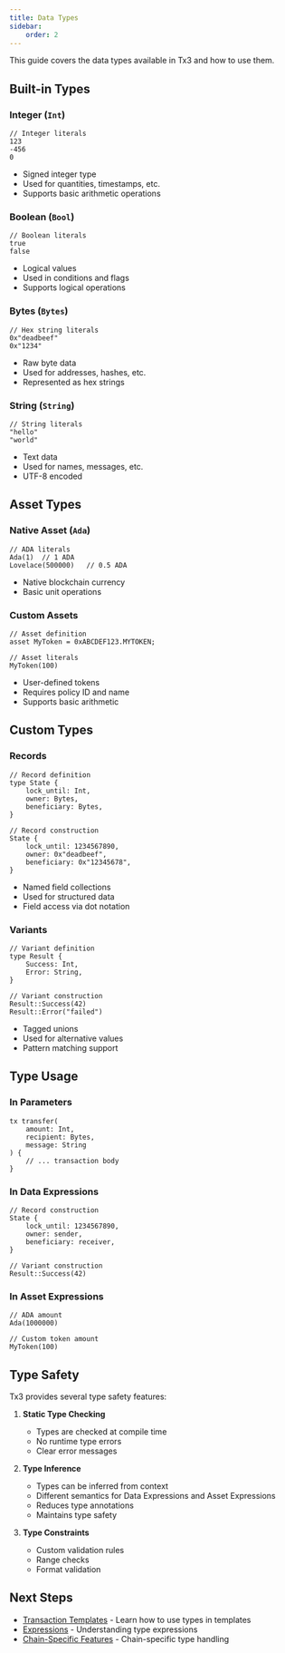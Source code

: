 ```yaml
---
title: Data Types
sidebar:
    order: 2
---
```


This guide covers the data types available in Tx3 and how to use them.

## Built-in Types

### Integer (`Int`)
```tx3
// Integer literals
123
-456
0
```
- Signed integer type
- Used for quantities, timestamps, etc.
- Supports basic arithmetic operations

### Boolean (`Bool`)
```tx3
// Boolean literals
true
false
```
- Logical values
- Used in conditions and flags
- Supports logical operations

### Bytes (`Bytes`)
```tx3
// Hex string literals
0x"deadbeef"
0x"1234"
```
- Raw byte data
- Used for addresses, hashes, etc.
- Represented as hex strings

### String (`String`)
```tx3
// String literals
"hello"
"world"
```
- Text data
- Used for names, messages, etc.
- UTF-8 encoded

## Asset Types

### Native Asset (`Ada`)
```tx3
// ADA literals
Ada(1)  // 1 ADA
Lovelace(500000)   // 0.5 ADA
```
- Native blockchain currency
- Basic unit operations

### Custom Assets
```tx3
// Asset definition
asset MyToken = 0xABCDEF123.MYTOKEN;

// Asset literals
MyToken(100)
```
- User-defined tokens
- Requires policy ID and name
- Supports basic arithmetic

## Custom Types

### Records
```tx3
// Record definition
type State {
    lock_until: Int,
    owner: Bytes,
    beneficiary: Bytes,
}

// Record construction
State {
    lock_until: 1234567890,
    owner: 0x"deadbeef",
    beneficiary: 0x"12345678",
}
```
- Named field collections
- Used for structured data
- Field access via dot notation

### Variants
```tx3
// Variant definition
type Result {
    Success: Int,
    Error: String,
}

// Variant construction
Result::Success(42)
Result::Error("failed")
```
- Tagged unions
- Used for alternative values
- Pattern matching support

## Type Usage

### In Parameters
```tx3
tx transfer(
    amount: Int,
    recipient: Bytes,
    message: String
) {
    // ... transaction body
}
```

### In Data Expressions
```tx3
// Record construction
State {
    lock_until: 1234567890,
    owner: sender,
    beneficiary: receiver,
}

// Variant construction
Result::Success(42)
```

### In Asset Expressions
```tx3
// ADA amount
Ada(1000000)

// Custom token amount
MyToken(100)
```

## Type Safety

Tx3 provides several type safety features:

1. **Static Type Checking**
   - Types are checked at compile time
   - No runtime type errors
   - Clear error messages

2. **Type Inference**
   - Types can be inferred from context
   - Different semantics for Data Expressions and Asset Expressions
   - Reduces type annotations
   - Maintains type safety

3. **Type Constraints**
   - Custom validation rules
   - Range checks
   - Format validation

## Next Steps

- [Transaction Templates](templates) - Learn how to use types in templates
- [Expressions](expressions) - Understanding type expressions
- [Chain-Specific Features](../chain-specific) - Chain-specific type handling 